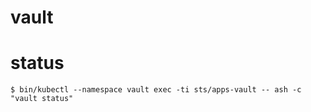 # vault

# status
```
$ bin/kubectl --namespace vault exec -ti sts/apps-vault -- ash -c "vault status"
```
